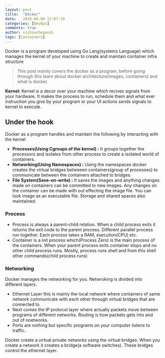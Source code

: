 ```yaml
---
layout: post
title:  "Docker"
date:   2018-06-09 12:07:19
categories: [DevOps]
comments: true
author: vishnuchegondi
tags: [Containers]
---
```


Docker is a program developed using Go Lang(systems Language) which manages the kernel of your machine to create and maintain container infra structure

> This post mainly covers the docker as a program, before going through this learn about docker architecture(images, containers) and what is docker.

<!--more-->

**Kernel:** Kernel is a decor over your machine which recives signals from your hardware. It makes the process to run, schedule them and what ever instruction you give by your program or your UI actions sends signals to kernel to execute.

## Under the hook

Docker as a program handles and maintain the following by interacting with the kernel

- **Processes(Using Cgroups of the kernel) :** It groups together the processors and isolates from other process to create a isolated world of containers.
- **Networking(Using Namespaces) :** Using the namespaces docker creates the virtual bridges betweeen containers(group of processes) to communicate between the containers attached to bridges.
- **File System(Save-on-write) :** It saves the images and anything changes made on containers can be committed to new images. Any changes on the container can be made with out effecting the image file. You can look image as an executable file. Storage and shared spaces also maintained.

### Process

- Process is always a parent-child relation. When a child process exits it returns the exit code to the parent process. Different parallel process run together. Each process takes a RAM, execution(CPU) etc.
- Container is a init process which(Process Zero) is the main process of the containers. When your parent process exits container stops and no other child process runs. Mostly, process runs shell and from this shell other commands(child process runs)

### Networking

Docker manages the networking for you. Netwroking is divided into different layers.

- Ethernet Layer this is mainly the local network where containers of same network communicate with each other through virtual bridges that are connected to.
- Next comes the IP protocol layer where actually packets move between programs of different networks. Routing is how packets gets into and out of noetworks.
- Ports are nothing but specific programs on your computer listens to traffic.

Docker create a virtual private networks using the virtual bridges. When you create a network it creates a bridge(a software switches). These bridges control the ethernet layer.